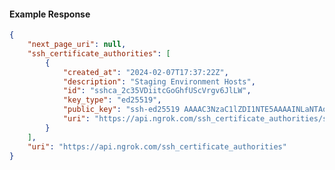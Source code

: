 <!-- Code generated for API Clients. DO NOT EDIT. -->

#### Example Response

```json
{
	"next_page_uri": null,
	"ssh_certificate_authorities": [
		{
			"created_at": "2024-02-07T17:37:22Z",
			"description": "Staging Environment Hosts",
			"id": "sshca_2c35VDiitcGoGhfUScVrgv6JlLW",
			"key_type": "ed25519",
			"public_key": "ssh-ed25519 AAAAC3NzaC1lZDI1NTE5AAAAINLaNTAoJaCK/C5jRE2g2c4I6WMKtvFzEGSKEpq4g26J",
			"uri": "https://api.ngrok.com/ssh_certificate_authorities/sshca_2c35VDiitcGoGhfUScVrgv6JlLW"
		}
	],
	"uri": "https://api.ngrok.com/ssh_certificate_authorities"
}
```

